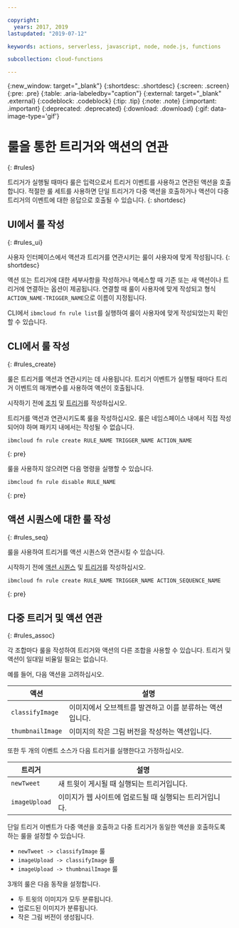 ```yaml
---

copyright:
  years: 2017, 2019
lastupdated: "2019-07-12"

keywords: actions, serverless, javascript, node, node.js, functions

subcollection: cloud-functions

---
```


{:new_window: target="_blank"}
{:shortdesc: .shortdesc}
{:screen: .screen}
{:pre: .pre}
{:table: .aria-labeledby="caption"}
{:external: target="_blank" .external}
{:codeblock: .codeblock}
{:tip: .tip}
{:note: .note}
{:important: .important}
{:deprecated: .deprecated}
{:download: .download}
{:gif: data-image-type='gif'}



# 룰을 통한 트리거와 액션의 연관
{: #rules}

트리거가 실행될 때마다 룰은 입력으로서 트리거 이벤트를 사용하고 연관된 액션을 호출합니다. 적절한 룰 세트를 사용하면 단일 트리거가 다중 액션을 호출하거나 액션이 다중 트리거의 이벤트에 대한 응답으로 호출될 수 있습니다.
{: shortdesc}


## UI에서 룰 작성
{: #rules_ui}

사용자 인터페이스에서 액션과 트리거를 연관시키는 룰이 사용자에 맞게 작성됩니다.
{: shortdesc}

액션 또는 트리거에 대한 세부사항을 작성하거나 액세스할 때 기존 또는 새 액션이나 트리거에 연결하는 옵션이 제공됩니다. 연결할 때 룰이 사용자에 맞게 작성되고 형식 `ACTION_NAME-TRIGGER_NAME`으로 이름이 지정됩니다.

CLI에서 `ibmcloud fn rule list`를 실행하여 룰이 사용자에 맞게 작성되었는지 확인할 수 있습니다.


## CLI에서 룰 작성
{: #rules_create}

룰은 트리거를 액션과 연관시키는 데 사용됩니다. 트리거 이벤트가 실행될 때마다 트리거 이벤트의 매개변수를 사용하여 액션이 호출됩니다.

시작하기 전에 [조치](/docs/openwhisk?topic=cloud-functions-actions) 및 [트리거](/docs/openwhisk?topic=cloud-functions-triggers)를 작성하십시오.


트리거를 액션과 연관시키도록 룰을 작성하십시오. 룰은 네임스페이스 내에서 직접 작성되어야 하며 패키지 내에서는 작성될 수 없습니다.
```
ibmcloud fn rule create RULE_NAME TRIGGER_NAME ACTION_NAME
```
{: pre}


룰을 사용하지 않으려면 다음 명령을 실행할 수 있습니다.
```
ibmcloud fn rule disable RULE_NAME
```
{: pre}


## 액션 시퀀스에 대한 룰 작성
{: #rules_seq}

룰을 사용하여 트리거를 액션 시퀀스와 연관시킬 수 있습니다.

시작하기 전에 [액션 시퀀스](/docs/openwhisk?topic=cloud-functions-actions#actions_seq) 및 [트리거](/docs/openwhisk?topic=cloud-functions-triggers)를 작성하십시오.

```
ibmcloud fn rule create RULE_NAME TRIGGER_NAME ACTION_SEQUENCE_NAME
```
{: pre}


## 다중 트리거 및 액션 연관
{: #rules_assoc}

각 조합마다 룰을 작성하여 트리거와 액션의 다른 조합을 사용할 수 있습니다. 트리거 및 액션이 일대일 비율일 필요는 없습니다.

예를 들어, 다음 액션을 고려하십시오.

|액션 |설명 |
| --- | --- |
|`classifyImage` |이미지에서 오브젝트를 발견하고 이를 분류하는 액션입니다. |
|`thumbnailImage` |이미지의 작은 그림 버전을 작성하는 액션입니다. |

또한 두 개의 이벤트 소스가 다음 트리거를 실행한다고 가정하십시오.

|트리거 |설명 |
| --- | --- |
|`newTweet` |새 트윗이 게시될 때 실행되는 트리거입니다. |
|`imageUpload` |이미지가 웹 사이트에 업로드될 때 실행되는 트리거입니다. |

단일 트리거 이벤트가 다중 액션을 호출하고 다중 트리거가 동일한 액션을 호출하도록 하는 룰을 설정할 수 있습니다.
- `newTweet -> classifyImage` 룰
- `imageUpload -> classifyImage` 룰
- `imageUpload -> thumbnailImage` 룰

3개의 룰은 다음 동작을 설정합니다.
- 두 트윗의 이미지가 모두 분류됩니다.
- 업로드된 이미지가 분류됩니다.
- 작은 그림 버전이 생성됩니다.


